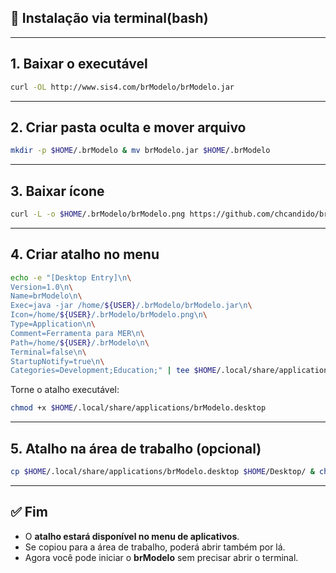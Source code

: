 
## 🔧 Instalação via terminal(bash)
------------------------------------------------------------------------

## 1. Baixar o executável

``` bash
curl -OL http://www.sis4.com/brModelo/brModelo.jar
```

------------------------------------------------------------------------

## 2. Criar pasta oculta e mover arquivo

``` bash
mkdir -p $HOME/.brModelo & mv brModelo.jar $HOME/.brModelo
```

------------------------------------------------------------------------

## 3. Baixar ícone

``` bash
curl -L -o $HOME/.brModelo/brModelo.png https://github.com/chcandido/brModelo/raw/master/src/imagens/logico.png
```

------------------------------------------------------------------------

## 4. Criar atalho no menu

``` bash
echo -e "[Desktop Entry]\n\
Version=1.0\n\
Name=brModelo\n\
Exec=java -jar /home/${USER}/.brModelo/brModelo.jar\n\
Icon=/home/${USER}/.brModelo/brModelo.png\n\
Type=Application\n\
Comment=Ferramenta para MER\n\
Path=/home/${USER}/.brModelo\n\
Terminal=false\n\
StartupNotify=true\n\
Categories=Development;Education;" | tee $HOME/.local/share/applications/brModelo.desktop
```

Torne o atalho executável:

``` bash
chmod +x $HOME/.local/share/applications/brModelo.desktop
```

------------------------------------------------------------------------

## 5. Atalho na área de trabalho (opcional)

``` bash
cp $HOME/.local/share/applications/brModelo.desktop $HOME/Desktop/ & chmod +x $HOME/Desktop/brModelo.desktop
```

------------------------------------------------------------------------

## ✅ Fim

-   O **atalho estará disponível no menu de aplicativos**.
-   Se copiou para a área de trabalho, poderá abrir também por lá.
-   Agora você pode iniciar o **brModelo** sem precisar abrir o
    terminal.
